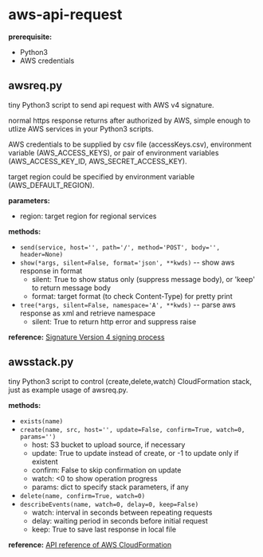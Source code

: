 # aws-api-request

**prerequisite:**
- Python3
- AWS credentials

## awsreq.py
tiny Python3 script to send api request with AWS v4 signature.

normal https response returns after authorized by AWS,
simple enough to utlize AWS services in your Python3 scripts.

AWS credentials to be supplied by csv file (accessKeys.csv), environment variable (AWS_ACCESS_KEYS),
or pair of environment variables (AWS_ACCESS_KEY_ID, AWS_SECRET_ACCESS_KEY).

target region could be specified by environment variable (AWS_DEFAULT_REGION).

**parameters:**
- region: target region for regional services

**methods:**
- `send(service, host='', path='/', method='POST', body='', header=None)`
- `show(*args, silent=False, format='json', **kwds)`
  -- show aws response in format
  * silent: True to show status only (suppress message body), or 'keep' to return message body
  * format: target format (to check Content-Type) for pretty print
- `tree(*args, silent=False, namespace='A', **kwds)`
  -- parse aws response as xml and retrieve namespace
  * silent: True to return http error and suppress raise

**reference:**
  [Signature Version 4 signing process](https://docs.aws.amazon.com/general/latest/gr/signature-version-4.html)

## awsstack.py
tiny Python3 script to control (create,delete,watch) CloudFormation stack,
just as example usage of awsreq.py.

**methods:**
- `exists(name)`
- `create(name, src, host='', update=False, confirm=True, watch=0, params='')`
  * host: S3 bucket to upload source, if necessary
  * update: True to update instead of create, or -1 to update only if existent
  * confirm: False to skip confirmation on update
  * watch: <0 to show operation progress
  * params: dict to specify stack parameters, if any
- `delete(name, confirm=True, watch=0)`
- `describeEvents(name, watch=0, delay=0, keep=False)`
  * watch: interval in seconds between repeating requests
  * delay: waiting period in seconds before initial request
  * keep: True to save last response in local file

**reference:**
  [API reference of AWS CloudFormation](https://docs.aws.amazon.com/AWSCloudFormation/latest/APIReference/Welcome.html)
